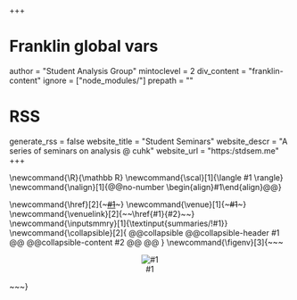+++
# Franklin global vars
author = "Student Analysis Group"
mintoclevel = 2
div_content = "franklin-content"
ignore = ["node_modules/"]
prepath = ""
# RSS
generate_rss = false
website_title = "Student Seminars"
website_descr = "A series of seminars on analysis @ cuhk"
website_url   = "https:/stdsem.me"
+++

<!-- ------------------------ global latex commands ------------------------ -->
<!-- math -->
\newcommand{\R}{\mathbb R}
\newcommand{\scal}[1]{\langle #1 \rangle}
\newcommand{\nalign}[1]{@@no-number \begin{align}#1\end{align}@@}

<!-- envs -->
\newcommand{\href}[2]{~~~<a href="!#2" target="_blank">#1</a>~~~}
\newcommand{\venue}[1]{~~~<span class="seminar-venue">#1</span>~~~}
\newcommand{\venuelink}[2]{~~~<span class="seminar-venue">~~~\href{#1}{#2}~~~</span>~~~}
\newcommand{\inputsmmry}[1]{\textinput{summaries/!#1}}
\newcommand{\collapsible}[2]{
  @@collapsible
    @@collapsible-header #1 @@
    @@collapsible-content #2 @@
  @@
}
\newcommand{\figenv}[3]{~~~
<figure style="text-align:center;">
<img src="!#2" style="padding:0;#3" alt="#1"/>
<figcaption>#1</figcaption>
</figure>
~~~}
